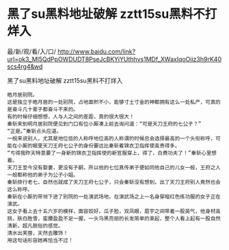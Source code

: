 # 黑了su黑料地址破解 zztt15su黑料不打烊入

最/新/观/看/入/口/ http://www.baidu.com/link?url=ok3_Ml5QdPpOWDUDT8PseJcBKYiYUthhvs1MDf_XWaxIqoOiiz3h9rK40scs4rg4&wd

黑了su黑料地址破解 zztt15su黑料不打烊入

    皓月居别院。
    这是独立于皓月居的一处别院，占地面积不小，能够寸土寸金的神都拥有这么一处私产，可真的是奋斗几十辈子都奋斗不来的。
    有的时候仔细想想，人与人之间的差距，真的很大很大！
    秦斩来到明月居别院便见到门口有位小厮凑上前去询问道：“可是天刀王府的七公子？”
    “正是。”秦斩点头应道。
    一般来说别人，尤其是地位低的人称呼地位高的人称谓的时候总会选择最高的一个头衔称呼，可能在小厮的眼里天刀王府七公子的身份要远比秦斩着锦衣卫指挥使高贵得多。
    “亏得我昨天特意要了一身新的锦衣卫指挥使的新官服穿上，得了，白费功夫了！”秦斩心里想着。
    天刀王至今没有娶妻，更没有子嗣，所以他的七位真传弟子便如同他自己的儿女一般，王府之人一般都称他的弟子为公子小姐。
    秦斩排行老七，自然也就成了天刀王府七公子，只会秦斩没有想到，出了天刀王府别人竟然也会这么称呼。
    秦斩在小厮的带领下进了别院的一处演武场地，在演武场之上一名身穿暗红色练功服的女子正在演武。
    这女子看上去十五六岁的模样，面容姣好，瓜子脸，双凤眼，眉宇之间带着一股英气，他身材高挑，肤白胜雪，蛮腰盈盈不足一握，一头乌黑亮丽的长发简单的束起，整个人看上起有一股自然清新，超凡脱俗的感觉。
    清水出芙蓉，天然去雕饰！
    用这句话形容她再恰当不过！
